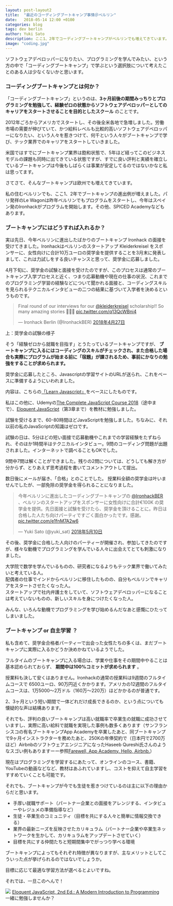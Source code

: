 ```yaml
---
layout: post-layout2
title:  "最近のコーディングブートキャンプ事情＠ベルリン"
date:   2018-05-14 12:00 +0100
categories: blog
tags: dev berlin
author: Yuki Sato
description: ここ1、2年でコーディングブートキャンプがベルリンでも増えてきています。今回力試しにブートキャンプに応募してみて、色々と学んだことを書いてみます。
image: "coding.jpg"
---
```


ソフトウェアデベロッパーになりたい、プログラミングを学んでみたい、という方の中で「コーディングブートキャンプ」で学ぶという選択肢について考えたことのある人は少なくないかと思います。


### コーディングブートキャンプとは何か？

「コーディングブートキャンプ」というのは、**3ヶ月前後の期間みっちりとプログラミングを勉強して、経験ゼロの状態からソフトウェアデベロッパーとしてのキャリアをスタートさせることを目的としたスクール** のことです。

2012年ごろからアメリカでスタートし、その後全米各地で急増しました。労働市場の需要が伸びていて、かつ給料レベルも比較的高いソフトウェアデベロッパーになりたい、という人々を惹きつけて、何千という人々がブートキャンプで学び、テック業界でのキャリアをスタートしていきました。

米国ではすでにブートキャンプ業界は飽和状態で、5年ほど経ってこのビジネスモデルの課題も同時に出てきている状態ですが、すでに良い評判と実績を確立しているブートキャンプは今後もしばらくは事業が安定してるのではないかなと私は思ってます。

さてさて、そんなブートキャンプは欧州でも増えてきています。

私の住むベルリンでも、ここ1、2年でブートキャンプの進出例が増えました。パリ発祥のLe Wagonは昨年ベルリンでもプログラムをスタートし、今年はスペイン発のIronhackがプログラムを開始します。その他、SPICED Academyなどもあります。

### ブートキャンプにはどうすれば入れるか？

実は先日、今年ベルリンに進出したばかりのブートキャンプ Ironhack の面接を受けてきました。Ironhackはベルリンのスタートアップ Kleiderkreisel をスポンサーに、女性向けに合計10万ユーロの奨学金を提供することを3月末に発表しまして、これは力試しをする良いチャンスと思って、奨学金に応募しました。

4月下旬に、奨学金の試験と面接を受けたのですが、このプロセスは通常のブートキャンプ入学プロセスと近く、つまり応募動機や現在の仕事の状況、これまでのプログラミング学習の経験などについて聞かれる面接と、コーディングスキルを見られるテクニカルインタビューの二つの結果に基づいて入学者を決めるというものです。

<blockquote class="twitter-tweet" data-lang="ja"><p lang="en" dir="ltr">Final round of our interviews for our <a href="https://twitter.com/Kleiderkreisel?ref_src=twsrc%5Etfw">@kleiderkreisel</a> scholarship!! So many amazing stories 🚀🇩🇪 <a href="https://t.co/q13QcWBni4">pic.twitter.com/q13QcWBni4</a></p>&mdash; Ironhack Berlin (@IronhackBER) <a href="https://twitter.com/IronhackBER/status/989902918106181633?ref_src=twsrc%5Etfw">2018年4月27日</a></blockquote>
<script async src="https://platform.twitter.com/widgets.js" charset="utf-8"></script>
上：奨学金の試験の様子


そう「経験ゼロから就職を目指す」とうたっているブートキャンプですが、 **ブートキャンプに入るにはコーディングのスキルがチェックされ、また合格した場合も実際にプログラムが始まる前に「宿題」が課されるため、事前にかなりの勉強をすることが求められます。**

奨学金に応募したところ、Javascriptの学習サイトのURLが送られ、これをベースに準備するようにいわれました。

内容は、こちらの[「Learn Javascript」](https://legacy.gitbook.com/book/gitbookio/javascript/details)をベースにしたものです。

私はこの他に、Udemyの[The Complete JavaScript Course 2018](https://www.udemy.com/the-complete-javascript-course/)（途中まで）、[Eloquent JavaScript](http://eloquentjavascript.net/)（第3章まで）を教材に勉強しました。

試験を受けるまで、60-80時間ほどJavaScriptを勉強しました。ちなみに、それ以前の私のJavaScriptの知識はゼロです。

試験の日は、5分ほどの短い面接で応募動機やこれまでの学習経験をたずねられ、そのほか1時間半はテクニカルインタビュー。9問のコーディング問題が出題されました。インターネットで調べることもOKでした。

9問中7問は解くことができました。残りの2問については、どうしても解き方が分からず、とりあえず思考過程を書いてコメントアウトして提出。

数日後にメールが届き、「合格」とのことでした。
授業料全額の奨学金は叶いませんでしたが、一部免除の奨学金を得られることになりました。

<blockquote class="twitter-tweet" data-lang="ja"><p lang="ja" dir="ltr">今年ベルリンに進出したコーディングブートキャンプの <a href="https://twitter.com/IronhackBER?ref_src=twsrc%5Etfw">@IronhackBER</a> 、ベルリンのスタートアップをスポンサーに女性向けに合計€100K の奨学金を提供。先日面接と試験を受けたら、奨学金を頂けることに。昨日は合格した人たち向けパーティですごく面白かったです。感謝。 <a href="https://t.co/e1fnM7A2w6">pic.twitter.com/e1fnM7A2w6</a></p>&mdash; Yuki Sato (@yuki_sat) <a href="https://twitter.com/yuki_sat/status/994527380927668224?ref_src=twsrc%5Etfw">2018年5月10日</a></blockquote>
<script async src="https://platform.twitter.com/widgets.js" charset="utf-8"></script>

その後、奨学金に合格した人向けのパーティーが開催され、参加してきたのですが、様々な動機でプログラミングを学んでいる人々に出会えてとても刺激になりました。

大学院で数学を学んでいるものの、研究者になるよりもテック業界で働いてみたいと考えている人。  
配偶者の仕事でインドからベルリンに移住したものの、自分もベルリンでキャリアをスタートさせたくなった人。  
スタートアップで社内弁護士をしていて、ソフトウェアデベロッパーになることは考えていないものの、新しいスキルを身につけたくなった人。

みんな、いろんな動機でプログラミングを学び始めるんだなあと感慨にひたってしまいました。

### ブートキャンプ or 自主学習 ？

私も含めて、奨学金合格者パーティーで出会った女性たちの多くは、まだブートキャンプに実際に入るかどうか決めかねているようでした。

フルタイムのブートキャンプに入る場合は、学業や仕事をその期間中やることは基本認められておらず、 **期間中は100%コミットが求められます** 。

授業料も決して安くはありません。Ironhackの通常の授業料は9週間のフルタイムコースで 6500ユーロ、90万円近くかかります。アメリカの12週間のフルタイムコースは、1万5000〜2万ドル（160万〜220万）ほどかかるのが普通です。

2、3ヶ月という短い期間で一体どれだけ成長できるのか、という点についても懐疑的な声は結構あります。

それでも、評判の良いブートキャンプは高い就職率で卒業生の就職に成功させていますし、実際に高い給料で就職を実現した事例も数多くあります（サンフランシスコの有名ブートキャンプApp Academyを卒業したあと、同ブートキャンプで9ヶ月インストラクターを務めたあと、250Kの年俸契約で（日本円で2700万ほど）AirbnbのソフトウェアエンジニアになったHaseeb Qureshi氏さんのようなスゴい例もありますーー参照[Farewell, App Academy. Hello, Airbnb.](https://haseebq.com/farewell-app-academy-hello-airbnb-part-ii/)）

現在はプログラミングを学習するにあたって、オンラインのコース、書籍、YouTubeの動画などなど、教材はあふれていますし、コストを抑えて自主学習をすすめていくことも可能です。

それでも、ブートキャンプが今でも生徒を惹きつけているのは主に以下の理由からだと思います。
- 手厚い就職サポート（パートナー企業との面接をアレンジする、インタビューやレジュメの準備指導など）
- 生徒・卒業生のコミュニティ（目標を共にする人々と簡単に情報交換できる）
- 業界の最新ニーズを反映させたカリキュラム（パートナー企業や卒業生ネットワークを生かして、カリキュラムをアップデートさせていく）
- 目標を共にする仲間たちと短期間集中でがっつり学べる環境

ブートキャンプによってもそれぞれ特徴が異なりますが、主なメリットとしてこういった点が挙げられるのではないでしょうか。

目標に応じて最適な学習方法が選べるとよいですね。

それでは、一旦このへんで！    

<a href="https://www.amazon.co.jp/Eloquent-JavaScript-2nd-Ed-Introduction/dp/1593275846/ref=as_li_ss_il?ie=UTF8&qid=1526634783&sr=8-1&keywords=eloquent+javascript&&linkCode=li3&tag=youxi-22&linkId=234c62b50ff0c1a6ef98083858c89329" target="_blank"><img border="0" src="//ws-fe.amazon-adsystem.com/widgets/q?_encoding=UTF8&ASIN=1593275846&Format=_SL250_&ID=AsinImage&MarketPlace=JP&ServiceVersion=20070822&WS=1&tag=youxi-22" ></a><img src="https://ir-jp.amazon-adsystem.com/e/ir?t=youxi-22&l=li3&o=9&a=1593275846" width="1" height="1" border="0" alt="" style="border:none !important; margin:0px !important;" />
[Eloquent JavaScript, 2nd Ed.: A Modern Introduction to Programming](https://amzn.to/2rShQJq)    
一緒に勉強しませんか？
